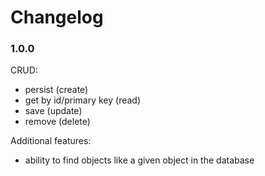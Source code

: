 # Changelog

### 1.0.0

CRUD:
- persist (create)
- get by id/primary key (read)
- save (update)
- remove (delete)

Additional features:
- ability to find objects like a given object in the database
